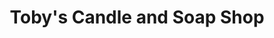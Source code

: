 ---
title: "Toby's Candle and Soap Shop"
url: /san-diego/tobys-candle-and-soap-shop/
shop: candles
---